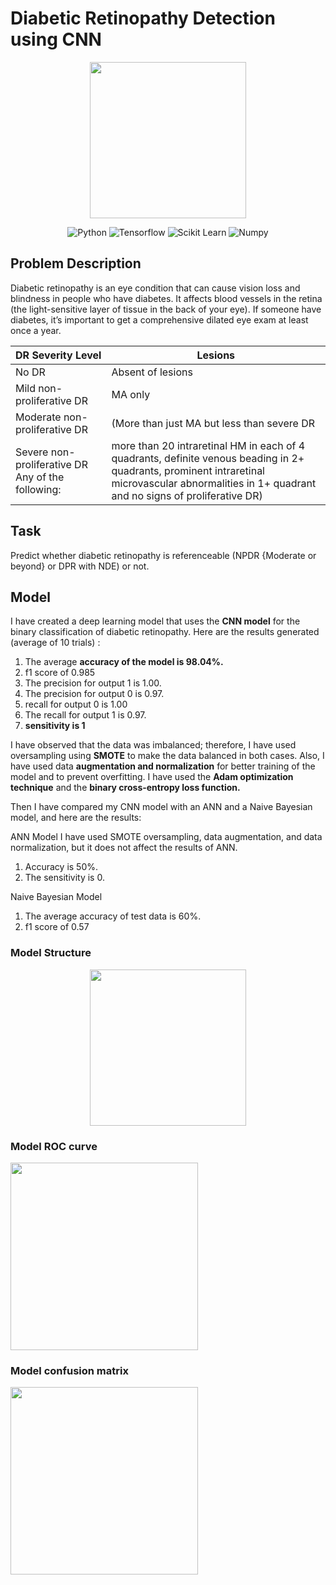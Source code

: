 # Diabetic Retinopathy Detection using CNN

<div align="center">
  <img src="https://github.com/Piyush42Soni/Diabetic-Retinopathy-Detection-using-CNN/blob/main/Eye_AI.png" width=250 />
  
  ![Python](https://img.shields.io/badge/Python-4FDEEE.svg?style=for-the-badge&logo=python&logoColor=white)
  ![Tensorflow](https://img.shields.io/badge/tensorflow-%23F24E1E.svg?style=for-the-badge&logo=tensorflow&logoColor=white)
  ![Scikit Learn](https://img.shields.io/badge/scikit_Learn-%FFBF00.svg?style=for-the-badge&logo=scikit-learn&logoColor=white)
  ![Numpy](https://img.shields.io/badge/numpy-332690.svg?style=for-the-badge&logo=numpy&logoColor=white)
</div>

## Problem Description
Diabetic retinopathy is an eye condition that can cause vision loss and blindness in people who have diabetes. It affects blood vessels in the retina (the light-sensitive layer of tissue in the back of your eye). If someone have diabetes, it’s important to get a comprehensive dilated eye exam at least once a year.

DR Severity Level | Lesions 
--- | --- 
No DR |	Absent of lesions
Mild non-proliferative DR |	MA only
Moderate non-proliferative DR |	(More than just MA but less than severe DR
Severe non-proliferative DR	Any of the following: | more than 20 intraretinal HM in each of 4 quadrants, definite venous beading in 2+ quadrants, prominent intraretinal microvascular abnormalities in 1+ quadrant and no signs of proliferative DR)

## Task
Predict whether diabetic retinopathy is referenceable (NPDR {Moderate or beyond} or DPR with NDE) or not.

## Model

I have created a deep learning model that uses the **CNN model** for the binary classification of diabetic retinopathy. Here are the results generated (average of 10 trials) :
1. The average **accuracy of the model is 98.04%.**
2. f1 score of 0.985
3. The precision for output 1 is 1.00.
4. The precision for output 0 is 0.97.
5. recall for output 0 is 1.00
6. The recall for output 1 is 0.97.
7. **sensitivity is 1**
 
I have observed that the data was imbalanced; therefore, I have used oversampling using **SMOTE** to make the data balanced in both cases. Also, I have used data **augmentation and normalization** for better training of the model and to prevent overfitting. I have used the **Adam optimization technique** and the **binary cross-entropy loss function.**
 
Then I have compared my CNN model with an ANN and a Naive Bayesian model, and here are the results:
 
ANN Model
I have used SMOTE oversampling, data augmentation, and data normalization, but it does not affect the results of ANN.
1. Accuracy is 50%.
2. The sensitivity is 0.
 
Naive Bayesian Model
1. The average accuracy of test data is 60%.
2. f1 score of 0.57
  
  ### Model Structure
  
  <div align="center">
  <img src="https://github.com/Piyush42Soni/Diabetic-Retinopathy-Detection-using-CNN/blob/main/model_structure.png" width=250/>
  </div>
  
  ### Model ROC curve
  <img src="https://github.com/Piyush42Soni/Diabetic-Retinopathy-Detection-using-CNN/blob/main/ROC_curve_for_CNN.png" width=300 />
  
  ### Model confusion matrix
  <img src="https://github.com/Piyush42Soni/Diabetic-Retinopathy-Detection-using-CNN/blob/main/confusion%20_matrix_for_CNN.png" width=300 />

